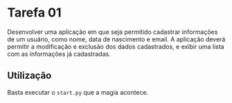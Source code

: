 # Tarefa 01

Desenvolver uma aplicação em que seja permitido cadastrar informações de um usuário, como nome, data de nascimento e email. A aplicação deverá permitir a modificação e exclusão dos dados cadastrados, e exibir uma lista com as informações já cadastradas.


## Utilização

Basta executar o `start.py` que a magia acontece.